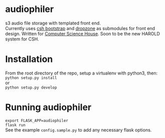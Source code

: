 # audiophiler
s3 audio file storage with templated front end.
<br>
Currently uses [csh bootstrap](https://github.com/ComputerScienceHouse/csh-material-bootstrap)
and [dropzone](https://github.com/enyo/dropzone) as submodules for front end design.
Written for [Computer Science House](https://csh.rit.edu).  Soon to be the new HAROLD system for CSH.
# Installation
From the root directory of the repo, setup a virtualenv with python3, then:
<br>
<code>python setup.py install</code>
<br>
or
<br>
<code>python setup.py develop</code>
# Running audiophiler
<code>export FLASK_APP=audiophiler</code>
<br>
<code>flask run</code>
<br>
See the example <code>config.sample.py</code> to add any necessary flask options.

